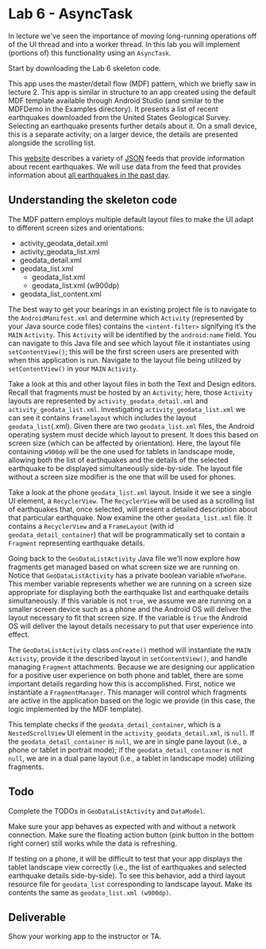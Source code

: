 # Lab 6 - AsyncTask

In lecture we've seen the importance of moving long-running operations
off of the UI thread and into a worker thread. In this lab you will
implement (portions of) this functionality using an ```AsyncTask```.

Start by downloading the Lab 6 skeleton code.

This app uses the master/detail flow (MDF) pattern, which we briefly
saw in lecture 2. This app is similar in structure to an app created
using the default MDF template available through Android Studio (and
similar to the MDFDemo in the Examples directory). It presents a list
of recent earthquakes downloaded from the United States Geological
Survey. Selecting an earthquake presents further details about it. On
a small device, this is a separate activity; on a larger device, the
details are presented alongside the scrolling list.

This
[website](https://earthquake.usgs.gov/earthquakes/feed/v1.0/geojson.php)
describes a variety of [JSON](http://www.json.org/) feeds that provide
information about recent earthquakes. We will use data from the feed
that provides information about
[all earthquakes in the past day](https://earthquake.usgs.gov/earthquakes/feed/v1.0/summary/all_day.geojson).

## Understanding the skeleton code

The MDF pattern employs multiple default layout files to make the UI
adapt to different screen sizes and orientations:

* activity_geodata_detail.xml
* activity_geodata_list.xml
* geodata_detail.xml
* geodata_list.xml
  * geodata_list.xml
  * geodata_list.xml (w900dp)
* geodata_list_content.xml


The best way to get your bearings in an existing project file is to
navigate to the ```AndroidManifest.xml``` and determine which
```Activity``` (represented by your Java source code files) contains
the ```<intent-filter>``` signifying it’s the ```MAIN```
```Activity```. This ```Activity``` will be identified by the
```android:name``` field. You can navigate to this Java file and see
which layout file it instantiates using ```setContentView()```; this
will be the first screen users are presented with when this
application is run. Navigate to the layout file being utilized by
```setContentView()``` in your ```MAIN``` ```Activity```.

Take a look at this and other layout files in both the Text and Design
editors. Recall that fragments must be hosted by an ```Activity```;
here, those ```Activity``` layouts are represented by
```activity_geodata_detail.xml``` and
```activity_geodata_list.xml```. Investigating
```activity_geodata_list.xml``` we can see it contains
```framelayout``` which includes the layout
```geodata_list```(.xml). Given there are two ```geodata_list.xml```
files, the Android operating system must decide which layout to
present. It does this based on screen size (which can be affected by
orientation). Here, the layout file containing ```w900dp``` will be
the one used for tablets in landscape mode, allowing both the list of
earthquakes and the details of the selected earthquake to be displayed
simultaneously side-by-side. The layout file without a screen size
modifier is the one that will be used for phones.

Take a look at the phone ```geodata_list.xml``` layout. Inside it we
see a single UI element, a ```RecyclerView```. The ```RecyclerView```
will be used as a scrolling list of earthquakes that, once selected,
will present a detailed description about that particular
earthquake. Now examine the other ```geodata_list.xml``` file. It
contains a ```RecyclerView``` and a ```FrameLayout``` (with id
```geodata_detail_container```) that will be programmatically set to
contain a ```Fragment``` representing earthquake details.

Going back to the ```GeoDataListActivity``` Java file we'll now
explore how fragments get managed based on what screen size we are
running on. Notice that ```GeoDataListActivity``` has a private
boolean variable ```mTwoPane```. This member variable represents
whether we are running on a screen size appropriate for displaying
both the earthquake list and earthquake details simultaneously. If
this variable is not ```true```, we assume we are running on a smaller
screen device such as a phone and the Android OS will deliver the
layout necessary to fit that screen size. If the variable is
```true``` the Android OS will deliver the layout details necessary to
put that user experience into effect.

The ```GeoDataListActivity``` class ```onCreate()``` method will
instantiate the ```MAIN``` ```Activity```, provide it the described
layout in ```setContentView()```, and handle managing ```Fragment```
attachments. Because we are designing our application for a positive
user experience on both phone and tablet, there are some important
details regarding how this is accomplished. First, notice we
instantiate a ```FragmentManager```. This manager will control which
fragments are active in the application based on the logic we provide
(in this case, the logic implemented by the MDF template).

This template checks if the ```geodata_detail_container```, which is
a ```NestedScrollView``` UI element in the
```activity_geodata_detail.xml```, is ```null```. If the
```geodata_detail_container``` is ```null```, we are in single pane
layout (i.e., a phone or tablet in portrait mode); if the
```geodata_detail_container``` is not ```null```, we are in a dual pane
layout (i.e., a tablet in landscape mode) utilizing fragments.

## Todo

Complete the TODOs in ```GeoDataListActivity``` and ```DataModel```.

Make sure your app behaves as expected with and without a network
connection. Make sure the floating action button (pink button in the
bottom right corner) still works while the data is refreshing.

If testing on a phone, it will be difficult to test that your app
displays the tablet landscape view correctly (i.e., the list of
earthquakes and selected earthquake details side-by-side). To see this
behavior, add a third layout resource file for ```geodata_list```
corresponding to landscape layout. Make its contents the same as
```geodata_list.xml (w900dp)```.


## Deliverable

Show your working app to the instructor or TA.
